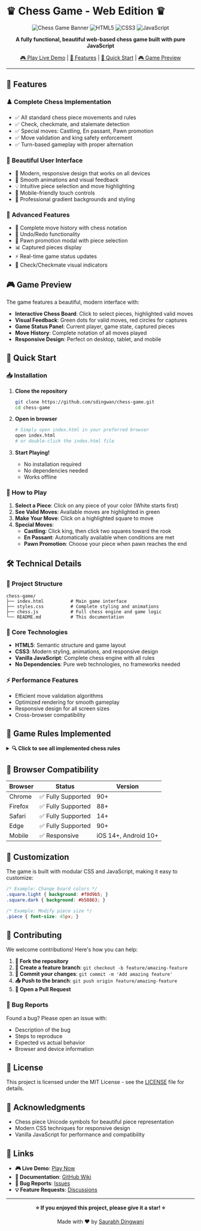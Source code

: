 # ♛ Chess Game - Web Edition ♛

<div align="center">

![Chess Game Banner](https://img.shields.io/badge/Chess-Game-blue?style=for-the-badge&logo=chess.com)
![HTML5](https://img.shields.io/badge/HTML5-E34F26?style=for-the-badge&logo=html5&logoColor=white)
![CSS3](https://img.shields.io/badge/CSS3-1572B6?style=for-the-badge&logo=css3&logoColor=white)
![JavaScript](https://img.shields.io/badge/JavaScript-F7DF1E?style=for-the-badge&logo=javascript&logoColor=black)

**A fully functional, beautiful web-based chess game built with pure JavaScript**

[🎮 Play Live Demo](https://sdingwan.github.io/chess-game) | [📖 Features](#features) | [🚀 Quick Start](#quick-start) | [🎮 Game Preview](#game-preview)

</div>

---

## 🌟 Features

### ♟️ **Complete Chess Implementation**
- ✅ All standard chess piece movements and rules
- ✅ Check, checkmate, and stalemate detection
- ✅ Special moves: Castling, En passant, Pawn promotion
- ✅ Move validation and king safety enforcement
- ✅ Turn-based gameplay with proper alternation

### 🎨 **Beautiful User Interface**
- 🎯 Modern, responsive design that works on all devices
- 🌈 Smooth animations and visual feedback
- 💡 Intuitive piece selection and move highlighting
- 📱 Mobile-friendly touch controls
- 🎪 Professional gradient backgrounds and styling

### 🚀 **Advanced Features**
- 📝 Complete move history with chess notation
- 🔄 Undo/Redo functionality
- 👑 Pawn promotion modal with piece selection
- 📊 Captured pieces display
- ⚡ Real-time game status updates
- 🔔 Check/Checkmate visual indicators

## 🎮 Game Preview

The game features a beautiful, modern interface with:
- **Interactive Chess Board**: Click to select pieces, highlighted valid moves
- **Visual Feedback**: Green dots for valid moves, red circles for captures
- **Game Status Panel**: Current player, game state, captured pieces
- **Move History**: Complete notation of all moves played
- **Responsive Design**: Perfect on desktop, tablet, and mobile

## 🚀 Quick Start

### 📥 Installation

1. **Clone the repository**
   ```bash
   git clone https://github.com/sdingwan/chess-game.git
   cd chess-game
   ```

2. **Open in browser**
   ```bash
   # Simply open index.html in your preferred browser
   open index.html
   # or double-click the index.html file
   ```

3. **Start Playing!**
   - No installation required
   - No dependencies needed
   - Works offline

### 🎯 How to Play

1. **Select a Piece**: Click on any piece of your color (White starts first)
2. **See Valid Moves**: Available moves are highlighted in green
3. **Make Your Move**: Click on a highlighted square to move
4. **Special Moves**: 
   - **Castling**: Click king, then click two squares toward the rook
   - **En Passant**: Automatically available when conditions are met
   - **Pawn Promotion**: Choose your piece when pawn reaches the end

## 🛠️ Technical Details

### 📁 Project Structure
```
chess-game/
├── index.html          # Main game interface
├── styles.css          # Complete styling and animations
├── chess.js            # Full chess engine and game logic
└── README.md           # This documentation
```

### 🎯 Core Technologies
- **HTML5**: Semantic structure and game layout
- **CSS3**: Modern styling, animations, and responsive design
- **Vanilla JavaScript**: Complete chess engine with all rules
- **No Dependencies**: Pure web technologies, no frameworks needed

### ⚡ Performance Features
- Efficient move validation algorithms
- Optimized rendering for smooth gameplay
- Responsive design for all screen sizes
- Cross-browser compatibility

## 🎪 Game Rules Implemented

<details>
<summary><b>🔍 Click to see all implemented chess rules</b></summary>

### Standard Piece Movements
- **♟️ Pawns**: Forward movement, diagonal capture, two-square initial move
- **🏰 Rooks**: Horizontal and vertical movement
- **🐎 Knights**: L-shaped movement pattern
- **⛪ Bishops**: Diagonal movement
- **👸 Queen**: Combined rook and bishop movement
- **♔ King**: One square in any direction

### Special Rules
- **🏰 Castling**: Both kingside and queenside castling
- **👻 En Passant**: Special pawn capture rule
- **👑 Pawn Promotion**: Promote to Queen, Rook, Bishop, or Knight
- **⚠️ Check Detection**: Automatic check detection and highlighting
- **🏁 Checkmate**: Game end when king cannot escape check
- **🤝 Stalemate**: Draw when no legal moves available

</details>

## 📱 Browser Compatibility

| Browser | Status | Version |
|---------|--------|---------|
| Chrome | ✅ Fully Supported | 90+ |
| Firefox | ✅ Fully Supported | 88+ |
| Safari | ✅ Fully Supported | 14+ |
| Edge | ✅ Fully Supported | 90+ |
| Mobile | ✅ Responsive | iOS 14+, Android 10+ |

## 🎨 Customization

The game is built with modular CSS and JavaScript, making it easy to customize:

```css
/* Example: Change board colors */
.square.light { background: #f0d9b5; }
.square.dark { background: #b58863; }

/* Example: Modify piece size */
.piece { font-size: 45px; }
```

## 🤝 Contributing

We welcome contributions! Here's how you can help:

1. **🍴 Fork the repository**
2. **🌟 Create a feature branch**: `git checkout -b feature/amazing-feature`
3. **💾 Commit your changes**: `git commit -m 'Add amazing feature'`
4. **📤 Push to the branch**: `git push origin feature/amazing-feature`
5. **🎉 Open a Pull Request**

### 🐛 Bug Reports
Found a bug? Please open an issue with:
- Description of the bug
- Steps to reproduce
- Expected vs actual behavior
- Browser and device information

## 📄 License

This project is licensed under the MIT License - see the [LICENSE](LICENSE) file for details.

## 🙏 Acknowledgments

- Chess piece Unicode symbols for beautiful piece representation
- Modern CSS techniques for responsive design
- Vanilla JavaScript for performance and compatibility

## 🔗 Links

- **🎮 Live Demo**: [Play Now](https://sdingwan.github.io/chess-game)
- **📖 Documentation**: [GitHub Wiki](https://github.com/sdingwan/chess-game/wiki)
- **🐛 Bug Reports**: [Issues](https://github.com/sdingwan/chess-game/issues)
- **💡 Feature Requests**: [Discussions](https://github.com/sdingwan/chess-game/discussions)

---

<div align="center">

**⭐ If you enjoyed this project, please give it a star! ⭐**

Made with ❤️ by [Saurabh Dingwani](https://github.com/sdingwan)

</div>

